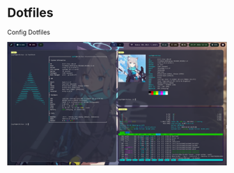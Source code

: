 # Dotfiles

Config Dotfiles

![Screenshot](https://github.com/SyafaHadyan/dotfiles/blob/main/src/screenshots/screenshot.png)
